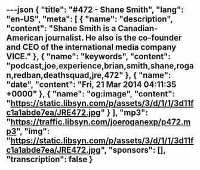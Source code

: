 ---json
{
  "title": "#472 - Shane Smith",
  "lang": "en-US",
  "meta": [
    {
      "name": "description",
      "content": "Shane Smith is a Canadian-American journalist. He also is the co-founder and CEO of the international media company VICE."
    },
    {
      "name": "keywords",
      "content": "podcast,joe,experience,brian,smith,shane,rogan,redban,deathsquad,jre,472"
    },
    {
      "name": "date",
      "content": "Fri, 21 Mar 2014 04:11:35 +0000"
    },
    {
      "name": "og:image",
      "content": "https://static.libsyn.com/p/assets/3/d/1/1/3d11fc1a1abde7ea/JRE472.jpg"
    }
  ],
  "mp3": "https://traffic.libsyn.com/joeroganexp/p472.mp3",
  "img": "https://static.libsyn.com/p/assets/3/d/1/1/3d11fc1a1abde7ea/JRE472.jpg",
  "sponsors": [],
  "transcription": false
}
---
<episode-header />

<timemark seconds="0" />

<transcribe-call-to-action />

<episode-footer />